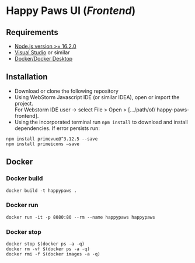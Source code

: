 # Happy Paws UI (<i>Frontend</i>)


## Requirements
* [Node.js version >= 16.2.0](https://nodejs.org/en/)
* [Visual Studio](https://www.jetbrains.com/webstorm/) or similar
* [Docker/Docker Desktop](https://www.docker.com/)

## Installation
* Download or clone the following repository
* Using WebStorm Javascript IDE (or similar IDEA),  open or import the project. 
 <br>For Webstorm IDE user ->  select File > Open > […/path/of/ happy-paws-frontend].
* Using the incorporated terminal run ```npm install``` to download and install dependencies. If error persists run:
 ```
npm install primevue@^3.12.5 --save
npm install primeicons –save
```


## Docker  
### Docker build 
```
docker build -t happypaws .
```


### Docker run 
```
docker run -it -p 8080:80 --rm --name happypaws happypaws
```


### Docker stop 
```
docker stop $(docker ps -a -q)
docker rm -vf $(docker ps -a -q)
docker rmi -f $(docker images -a -q) 
```

 
